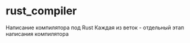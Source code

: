 # rust_compiler
Написание компилятора под Rust
Каждая из веток - отдельный этап написания компилятора
